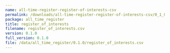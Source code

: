 ```yaml
---
name: all-time-register-register-of-interests-csv
permalink: /downloads/all-time-register-register-of-interests-csv/0_1_0
package: all_time_register
title: register_of_interests
filename: register_of_interests.csv
version: 0.1.0
full_version: 0.1.0
file: /data/all_time_register/0.1.0/register_of_interests.csv
---
```

